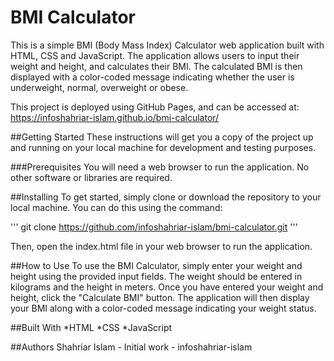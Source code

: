 # BMI Calculator

This is a simple BMI (Body Mass Index) Calculator web application built with HTML, CSS and JavaScript. The application allows users to input their weight and height, and calculates their BMI. The calculated BMI is then displayed with a color-coded message indicating whether the user is underweight, normal, overweight or obese.

This project is deployed using GitHub Pages, and can be accessed at: https://infoshahriar-islam.github.io/bmi-calculator/

##Getting Started
These instructions will get you a copy of the project up and running on your local machine for development and testing purposes.

###Prerequisites
You will need a web browser to run the application. No other software or libraries are required.

##Installing
To get started, simply clone or download the repository to your local machine. You can do this using the command:


'''
git clone https://github.com/infoshahriar-islam/bmi-calculator.git
'''

Then, open the index.html file in your web browser to run the application.

##How to Use
To use the BMI Calculator, simply enter your weight and height using the provided input fields. The weight should be entered in kilograms and the height in meters. Once you have entered your weight and height, click the "Calculate BMI" button. The application will then display your BMI along with a color-coded message indicating your weight status.

##Built With
*HTML
*CSS
*JavaScript

##Authors
Shahriar Islam - Initial work - infoshahriar-islam
